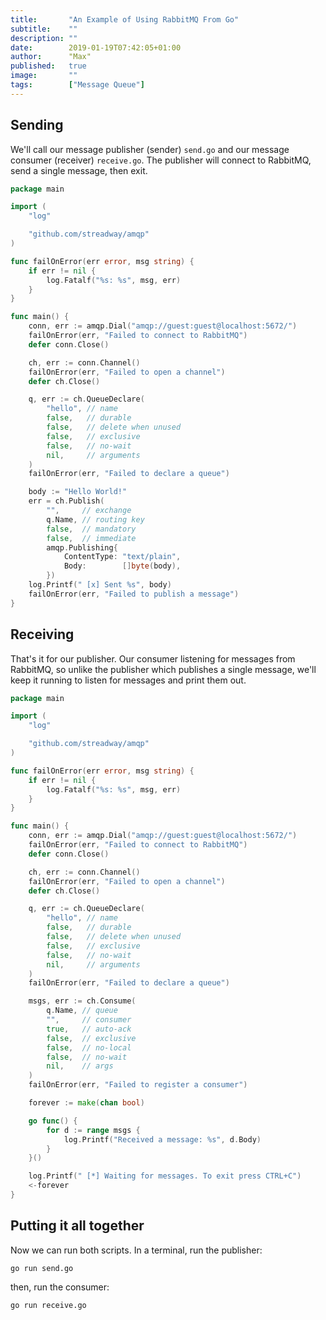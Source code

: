 ```yaml
---
title:       "An Example of Using RabbitMQ From Go"
subtitle:    ""
description: ""
date:        2019-01-19T07:42:05+01:00
author:      "Max"
published:   true
image:       ""
tags:        ["Message Queue"]
---
```


## Sending

We'll call our message publisher (sender) `send.go` and our message consumer (receiver) `receive.go`. The publisher will connect to RabbitMQ, send a single message, then exit.


```go
package main

import (
	"log"

	"github.com/streadway/amqp"
)

func failOnError(err error, msg string) {
	if err != nil {
		log.Fatalf("%s: %s", msg, err)
	}
}

func main() {
	conn, err := amqp.Dial("amqp://guest:guest@localhost:5672/")
	failOnError(err, "Failed to connect to RabbitMQ")
	defer conn.Close()

	ch, err := conn.Channel()
	failOnError(err, "Failed to open a channel")
	defer ch.Close()

	q, err := ch.QueueDeclare(
		"hello", // name
		false,   // durable
		false,   // delete when unused
		false,   // exclusive
		false,   // no-wait
		nil,     // arguments
	)
	failOnError(err, "Failed to declare a queue")

	body := "Hello World!"
	err = ch.Publish(
		"",     // exchange
		q.Name, // routing key
		false,  // mandatory
		false,  // immediate
		amqp.Publishing{
			ContentType: "text/plain",
			Body:        []byte(body),
		})
	log.Printf(" [x] Sent %s", body)
	failOnError(err, "Failed to publish a message")
}
```

## Receiving

That's it for our publisher. Our consumer listening for messages from RabbitMQ, so unlike the publisher which publishes a single message, we'll keep it running to listen for messages and print them out.

```go
package main

import (
	"log"

	"github.com/streadway/amqp"
)

func failOnError(err error, msg string) {
	if err != nil {
		log.Fatalf("%s: %s", msg, err)
	}
}

func main() {
	conn, err := amqp.Dial("amqp://guest:guest@localhost:5672/")
	failOnError(err, "Failed to connect to RabbitMQ")
	defer conn.Close()

	ch, err := conn.Channel()
	failOnError(err, "Failed to open a channel")
	defer ch.Close()

	q, err := ch.QueueDeclare(
		"hello", // name
		false,   // durable
		false,   // delete when unused
		false,   // exclusive
		false,   // no-wait
		nil,     // arguments
	)
	failOnError(err, "Failed to declare a queue")

	msgs, err := ch.Consume(
		q.Name, // queue
		"",     // consumer
		true,   // auto-ack
		false,  // exclusive
		false,  // no-local
		false,  // no-wait
		nil,    // args
	)
	failOnError(err, "Failed to register a consumer")

	forever := make(chan bool)

	go func() {
		for d := range msgs {
			log.Printf("Received a message: %s", d.Body)
		}
	}()

	log.Printf(" [*] Waiting for messages. To exit press CTRL+C")
	<-forever
}
```

## Putting it all together

Now we can run both scripts. In a terminal, run the publisher:

```
go run send.go
```

then, run the consumer:

```
go run receive.go
```